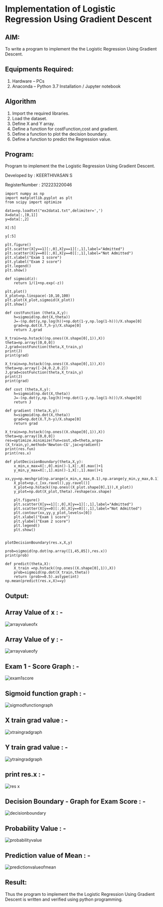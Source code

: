 # Implementation of Logistic Regression Using Gradient Descent

## AIM:
To write a program to implement the the Logistic Regression Using Gradient Descent.

## Equipments Required:
1. Hardware – PCs
2. Anaconda – Python 3.7 Installation / Jupyter notebook

## Algorithm
1. Import the required libraries.
2. Load the dataset.
3. Define X and Y array.
4. Define a function for costFunction,cost and gradient.
5. Define a function to plot the decision boundary.
6. Define a function to predict the Regression value.

## Program:

Program to implement the the Logistic Regression Using Gradient Descent.

Developed by : KEERTHIVASAN S

RegisterNumber : 212223220046

```
import numpy as np
import matplotlib.pyplot as plt
from scipy import optimize

data=np.loadtxt("ex2data1.txt",delimiter=',')
X=data[:,[0,1]]
y=data[:,2]

X[:5]

y[:5]

plt.figure()
plt.scatter(X[y==1][:,0],X[y==1][:,1],label="Admitted")
plt.scatter(X[y==0][:,0],X[y==0][:,1],label="Not Admitted")
plt.xlabel("Exam 1 score")
plt.ylabel("Exam 2 score")
plt.legend()
plt.show()

def sigmoid(z):
    return 1/(1+np.exp(-z))

plt.plot()
X_plot=np.linspace(-10,10,100)
plt.plot(X_plot,sigmoid(X_plot))
plt.show()

def costFunction (theta,X,y):
    h=sigmoid(np.dot(X,theta))
    J=-(np.dot(y,np.log(h))+np.dot(1-y,np.log(1-h)))/X.shape[0]
    grad=np.dot(X.T,h-y)/X.shape[0]
    return J,grad

X_train=np.hstack((np.ones((X.shape[0],1)),X))
theta=np.array([0,0,0])
J,grad=costFunction(theta,X_train,y)
print(J)
print(grad)

X_train=np.hstack((np.ones((X.shape[0],1)),X))
theta=np.array([-24,0.2,0.2])
J,grad=costFunction(theta,X_train,y)
print(J)
print(grad)

def cost (theta,X,y):
    h=sigmoid(np.dot(X,theta))
    J=-(np.dot(y,np.log(h))+np.dot(1-y,np.log(1-h)))/X.shape[0]
    return J

def gradient (theta,X,y):
    h=sigmoid(np.dot(X,theta))
    grad=np.dot(X.T,h-y)/X.shape[0]
    return grad

X_train=np.hstack((np.ones((X.shape[0],1)),X))
theta=np.array([0,0,0])
res=optimize.minimize(fun=cost,x0=theta,args=(X_train,y),method='Newton-CG',jac=gradient)
print(res.fun)
print(res.x)

def plotDecisionBoundary(theta,X,y):
    x_min,x_max=X[:,0].min()-1,X[:,0].max()+1
    y_min,y_max=X[:,1].min()-1,X[:,1].max()+1
    xx,yy=np.meshgrid(np.arange(x_min,x_max,0.1),np.arange(y_min,y_max,0.1))
    X_plot=np.c_[xx.ravel(),yy.ravel()]
    X_plot=np.hstack((np.ones((X_plot.shape[0],1)),X_plot))
    y_plot=np.dot(X_plot,theta).reshape(xx.shape)
    
    plt.figure()
    plt.scatter(X[y==1][:,0],X[y==1][:,1],label="Admitted")
    plt.scatter(X[y==0][:,0],X[y==0][:,1],label="Not Admitted")
    plt.contour(xx,yy,y_plot,levels=[0])
    plt.xlabel("Exam 1 score")
    plt.ylabel("Exam 2 score")
    plt.legend()
    plt.show()


plotDecisionBoundary(res.x,X,y)

prob=sigmoid(np.dot(np.array([1,45,85]),res.x))
print(prob)

def predict(theta,X):
    X_train =np.hstack((np.ones((X.shape[0],1)),X))
    prob=sigmoid(np.dot(X_train,theta))
    return (prob>=0.5).astype(int)
np.mean(predict(res.x,X)==y)
```

## Output:

## Array Value of x : -

![arrayvalueofx](https://github.com/user-attachments/assets/151f6381-9b61-491f-81c7-3e3945ea0b1e)

## Array Value of y : -

![arrayvalueofy](https://github.com/user-attachments/assets/85b56c96-d346-4bee-b6e4-5a40b6b46691)

## Exam 1 - Score Graph : -

![exam1score](https://github.com/user-attachments/assets/e2807fa2-6d09-4395-ba99-be7d65980bc3)

## Sigmoid function graph : -

![sigmodfunctiongraph](https://github.com/user-attachments/assets/4b969238-bd0d-4640-94bf-5a5e3e3490ae)

## X train grad value : -

![xtraingradgraph](https://github.com/user-attachments/assets/de2244f4-414a-4b4f-bf79-61a58d3dd44e)

## Y train grad value : -

![ytraingradgraph](https://github.com/user-attachments/assets/1ce36482-e206-4bd9-b26e-7b9da5d1e524)

## print res.x : -

![res x](https://github.com/user-attachments/assets/42c32c1a-194a-4edd-b8a7-c386dd51e0f7)

## Decision Boundary - Graph for Exam Score : -

![decisionboundary](https://github.com/user-attachments/assets/ae215975-6271-4aab-a87f-b2e67b8f3559)

## Probability Value : -

![probabilityvalue](https://github.com/user-attachments/assets/2603edd7-9fb3-473e-91fe-81a824c309fe)

## Prediction value of Mean : -

![predictionvalueofmean](https://github.com/user-attachments/assets/1139c85e-5a74-4d17-b5fb-7b86e1ddf6ba)

## Result:
Thus the program to implement the the Logistic Regression Using Gradient Descent is written and verified using python programming.
